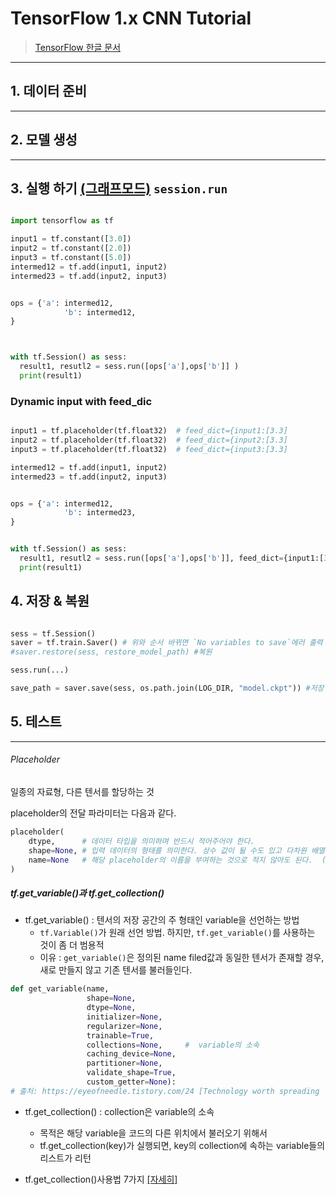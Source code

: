 # TensorFlow 1.x CNN Tutorial 

> [TensorFlow 한글 문서](https://tensorflowkorea.gitbooks.io/tensorflow-kr/content/)


---

## 1. 데이터 준비 


---

## 2. 모델 생성 



---

## 3. 실행 하기 [(그래프모드)](https://tensorflowkorea.gitbooks.io/tensorflow-kr/content/g3doc/api_docs/python/client.html) `session.run`

```python 

import tensorflow as tf

input1 = tf.constant([3.0])
input2 = tf.constant([2.0])
input3 = tf.constant([5.0])
intermed12 = tf.add(input1, input2)
intermed23 = tf.add(input2, input3)


ops = {'a': intermed12,
            'b': intermed12,
}



with tf.Session() as sess:
  result1, resutl2 = sess.run([ops['a'],ops['b']] )
  print(result1)
````

### Dynamic input with feed_dic


```python

input1 = tf.placeholder(tf.float32)  # feed_dict={input1:[3.3]
input2 = tf.placeholder(tf.float32)  # feed_dict={input2:[3.3]
input3 = tf.placeholder(tf.float32)  # feed_dict={input3:[3.3]

intermed12 = tf.add(input1, input2)
intermed23 = tf.add(input2, input3)


ops = {'a': intermed12,
            'b': intermed23,
}


with tf.Session() as sess:
  result1, resutl2 = sess.run([ops['a'],ops['b']], feed_dict={input1:[3.3],input2:[2.2],input3:[5.5]} )
  print(result1)

```


## 4. 저장 & 복원 

```python 

sess = tf.Session() 
saver = tf.train.Saver() # 위와 순서 바뀌면 `No variables to save`에러 출력 
#saver.restore(sess, restore_model_path) #복원 

sess.run(...)

save_path = saver.save(sess, os.path.join(LOG_DIR, "model.ckpt")) #저장 


```



## 5. 테스트 

---

###### Placeholder

일종의 자료형, 다른 텐서를 할당하는 것

placeholder의 전달 파라미터는 다음과 같다.

```python 
placeholder(
    dtype,      # 데이터 타입을 의미하며 반드시 적어주어야 한다.
    shape=None, # 입력 데이터의 형태를 의미한다. 상수 값이 될 수도 있고 다차원 배열의 정보가 들어올 수도 있다. ( 디폴트 파라미터로 None 지정 )
    name=None   # 해당 placeholder의 이름을 부여하는 것으로 적지 않아도 된다.  ( 디폴트 파라미터로 None 지정 )
)
```

##### tf.get_variable()과 tf.get_collection()

- tf.get_variable() : 텐서의 저장 공간의 주 형태인 variable을 선언하는 방법
    - `tf.Variable()`가 원래 선언 방법. 하지만, `tf.get_variable()`를 사용하는 것이 좀 더 범용적
    - 이유 : `get_variable()`은 정의된 name filed값과 동일한 텐서가 존재할 경우, 새로 만들지 않고 기존 텐서를 불러들인다.
    
```python 
def get_variable(name,
                 shape=None,
                 dtype=None,
                 initializer=None,
                 regularizer=None,
                 trainable=True,
                 collections=None,     #  variable의 소속
                 caching_device=None,
                 partitioner=None,
                 validate_shape=True,
                 custom_getter=None):
# 출처: https://eyeofneedle.tistory.com/24 [Technology worth spreading
```

- tf.get_collection() :  collection은 variable의 소속
    - 목적은 해당 variable을 코드의 다른 위치에서 불러오기 위해서
    - tf.get_collection(key)가 실행되면, key의 collection에 속하는 variable들의 리스트가 리턴


- tf.get_collection()사용법 7가지 [[자세히]](https://eyeofneedle.tistory.com/24)





